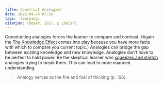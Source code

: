 ```yaml
---
title: Construct Analogies
date: 2022-09-24 07:58
tags: :learning:
citation: (Boser, 2017, p 166ish)
---
```


Constructing analogies forces the learner to compare and contrast. (Again the [The Knowledge Effect](202208011658.md) comes into play because you have more facts with which to compare you current topic.) Analogies can bridge the gap between existing knowledge and new knowledge. Analogies don't have to be perfect to hold power. Be the skeptical learner who [squeezes and stretch](202209180922.md) analogies trying to break them. This can lead to more nuanced understanding.

> Analogy serves as the fire and fuel of thinking (p. 166). 

